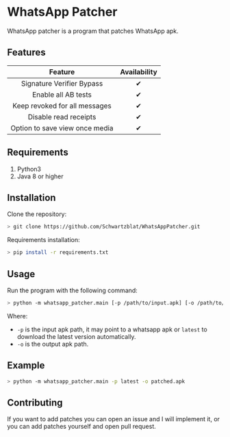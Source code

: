 # WhatsApp Patcher

WhatsApp patcher is a program that patches WhatsApp apk.


## Features
|            Feature             | Availability |
|:------------------------------:|:------------:|
|   Signature Verifier Bypass    |      ✔       |
|      Enable all AB tests       |      ✔       |
| Keep revoked for all messages  |      ✔       |
|     Disable read receipts      |      ✔       |
| Option to save view once media |      ✔       |


## Requirements
1. Python3
2. Java 8 or higher


## Installation

Clone the repository:

```bash
> git clone https://github.com/Schwartzblat/WhatsAppPatcher.git
```

Requirements installation:

```bash
> pip install -r requirements.txt
```


## Usage

Run the program with the following command:

```bash
> python -m whatsapp_patcher.main [-p /path/to/input.apk] [-o /path/to/output.apk]
```

Where:
- `-p` is the input apk path, it may point to a whatsapp apk or `latest` to download the latest version automatically.
- `-o` is the output apk path.

## Example

```bash
> python -m whatsapp_patcher.main -p latest -o patched.apk
```


## Contributing

If you want to add patches you can open an issue and I will implement it, or you can add patches yourself and open pull request.